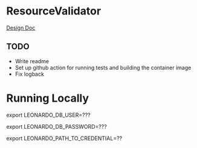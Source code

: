 # ResourceValidator
[Design Doc](https://broadworkbench.atlassian.net/wiki/spaces/IA/pages/737542150/2020-08-25+Proposal+for+Resource+Validator+Cron+Job)

## TODO
- Write readme
- Set up github action for running tests and building the container image
- Fix logback

# Running Locally
export LEONARDO_DB_USER=???

export LEONARDO_DB_PASSWORD=???

export LEONARDO_PATH_TO_CREDENTIAL=??